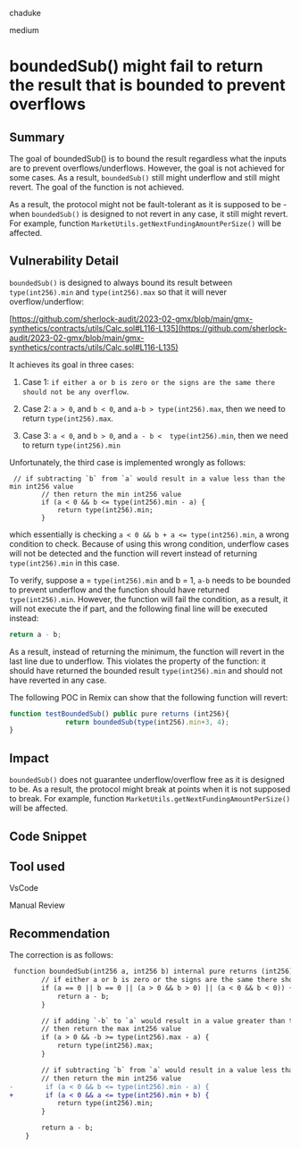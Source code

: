 chaduke

medium

# boundedSub() might fail to return the result that is bounded to prevent overflows

## Summary
The goal of boundedSub() is to bound the result regardless what the inputs are to prevent overflows/underflows. However, the goal is not achieved for some cases. As a result, ``boundedSub()`` still might underflow and still might revert. The goal of the function is not achieved. 

As a result, the protocol might not be fault-tolerant as it is supposed to be - when ``boundedSub()`` is designed to not revert in any case, it still might revert. For example, function ``MarketUtils.getNextFundingAmountPerSize()`` will be affected. 
 

## Vulnerability Detail
``boundedSub()`` is designed to always bound its result between ``type(int256).min`` and ``type(int256).max`` so that it will never overflow/underflow:

[https://github.com/sherlock-audit/2023-02-gmx/blob/main/gmx-synthetics/contracts/utils/Calc.sol#L116-L135](https://github.com/sherlock-audit/2023-02-gmx/blob/main/gmx-synthetics/contracts/utils/Calc.sol#L116-L135)

It achieves its goal in three cases: 
1) Case 1: ``if either a or b is zero or the signs are the same there should not be any overflow``.

2) Case 2: ``a > 0``, and ``b < 0``,  and ``a-b > type(int256).max``, then we need to return  ``type(int256).max``.

3) Case 3: ``a < 0``, and ``b > 0``, and ``a - b <  type(int256).min``, then we need to return 
``type(int256).min``

Unfortunately, the third case is implemented wrongly as follows:

```javascipt
 // if subtracting `b` from `a` would result in a value less than the min int256 value
        // then return the min int256 value
        if (a < 0 && b <= type(int256).min - a) {
            return type(int256).min;
        }
```

which essentially is checking ``a < 0 && b + a <= type(int256).min``, a wrong condition to check.  Because of using this wrong condition, underflow cases will not be detected and the function will revert instead of returning `` type(int256).min`` in this case.

To verify, suppose a = ``type(int256).min`` and b = 1, ``a-b`` needs to be bounded to prevent underflow and the function should have returned  ``type(int256).min``. However, the function will fail the condition, as a result, it will not execute the if part, and the following final line will be executed instead: 

```javascript
return a - b;
```
As a result, instead of returning the minimum, the function will revert in the last line due to underflow. This violates the property of the function: it should have returned  the bounded result ``type(int256).min`` and should not have reverted in any case. 

The following POC in Remix can show that the following function will revert: 

```javascript
function testBoundedSub() public pure returns (int256){
              return boundedSub(type(int256).min+3, 4);
}
```

## Impact
 ``boundedSub()`` does not guarantee  underflow/overflow free  as it is designed to be. As a result, the protocol might break at points when it is not supposed to break. 
 For example, function ``MarketUtils.getNextFundingAmountPerSize()`` will be affected. 

## Code Snippet

## Tool used
VsCode

Manual Review

## Recommendation
The correction is as follows:
```diff
 function boundedSub(int256 a, int256 b) internal pure returns (int256) {
        // if either a or b is zero or the signs are the same there should not be any overflow
        if (a == 0 || b == 0 || (a > 0 && b > 0) || (a < 0 && b < 0)) {
            return a - b;
        }

        // if adding `-b` to `a` would result in a value greater than the max int256 value
        // then return the max int256 value
        if (a > 0 && -b >= type(int256).max - a) {
            return type(int256).max;
        }

        // if subtracting `b` from `a` would result in a value less than the min int256 value
        // then return the min int256 value
-        if (a < 0 && b <= type(int256).min - a) {
+        if (a < 0 && a <= type(int256).min + b) {
            return type(int256).min;
        }

        return a - b;
    }

```


